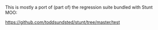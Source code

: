 This is mostly a port of (part of) the regression suite bundled with Stunt MOO:

https://github.com/toddsundsted/stunt/tree/master/test
